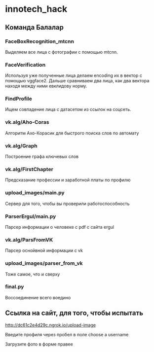 # innotech_hack

## Команда Балалар

### FaceBoxRecognition_mtcnn

Выделяем все лица с фотографии с помощью mtcnn.

### FaceVerification

Используя уже полученные лица делаем encoding их в вектор с помощью vggface2. Дальше сравниваем два лица, как два вектора находя между ними евклидову норму.

### FindProfile

Ищем совпадение лица с датасетом из ссылок на соцсеть.

### vk.alg/Aho-Coras

Алгоритм Ахо-Корасик для быстрого поиска слов по автомату

### vk.alg/Graph

Построение графа ключевых слов

### vk.alg/FirstChapter

Предсказание профессии и заработной платы по профилю

### upload_images/main.py

Сервер для того, чтобы вы проверили работоспособность

### ParserErgul/main.py

Парсер информации о человеке c pdf с сайта ergul

### vk.alg/ParsFromVK

Парсер оснойвной информации с vk

### upload_images/parser_from_vk

Тоже самое, что и сверху

### final.py

Воссоединение всего воедино

## Ссылка на сайт, для того, чтобы испытать

http://dc61c2e4d29c.ngrok.io/upload-image

Введите профиля через пробел в поле choose a username

Загрузите фото в форме правее
